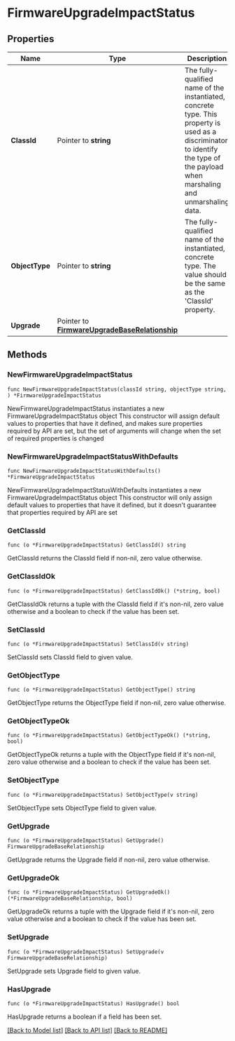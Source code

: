 # FirmwareUpgradeImpactStatus

## Properties

Name | Type | Description | Notes
------------ | ------------- | ------------- | -------------
**ClassId** | Pointer to **string** | The fully-qualified name of the instantiated, concrete type. This property is used as a discriminator to identify the type of the payload when marshaling and unmarshaling data. | [default to "firmware.UpgradeImpactStatus"]
**ObjectType** | Pointer to **string** | The fully-qualified name of the instantiated, concrete type. The value should be the same as the &#39;ClassId&#39; property. | [default to "firmware.UpgradeImpactStatus"]
**Upgrade** | Pointer to [**FirmwareUpgradeBaseRelationship**](FirmwareUpgradeBaseRelationship.md) |  | [optional] 

## Methods

### NewFirmwareUpgradeImpactStatus

`func NewFirmwareUpgradeImpactStatus(classId string, objectType string, ) *FirmwareUpgradeImpactStatus`

NewFirmwareUpgradeImpactStatus instantiates a new FirmwareUpgradeImpactStatus object
This constructor will assign default values to properties that have it defined,
and makes sure properties required by API are set, but the set of arguments
will change when the set of required properties is changed

### NewFirmwareUpgradeImpactStatusWithDefaults

`func NewFirmwareUpgradeImpactStatusWithDefaults() *FirmwareUpgradeImpactStatus`

NewFirmwareUpgradeImpactStatusWithDefaults instantiates a new FirmwareUpgradeImpactStatus object
This constructor will only assign default values to properties that have it defined,
but it doesn't guarantee that properties required by API are set

### GetClassId

`func (o *FirmwareUpgradeImpactStatus) GetClassId() string`

GetClassId returns the ClassId field if non-nil, zero value otherwise.

### GetClassIdOk

`func (o *FirmwareUpgradeImpactStatus) GetClassIdOk() (*string, bool)`

GetClassIdOk returns a tuple with the ClassId field if it's non-nil, zero value otherwise
and a boolean to check if the value has been set.

### SetClassId

`func (o *FirmwareUpgradeImpactStatus) SetClassId(v string)`

SetClassId sets ClassId field to given value.


### GetObjectType

`func (o *FirmwareUpgradeImpactStatus) GetObjectType() string`

GetObjectType returns the ObjectType field if non-nil, zero value otherwise.

### GetObjectTypeOk

`func (o *FirmwareUpgradeImpactStatus) GetObjectTypeOk() (*string, bool)`

GetObjectTypeOk returns a tuple with the ObjectType field if it's non-nil, zero value otherwise
and a boolean to check if the value has been set.

### SetObjectType

`func (o *FirmwareUpgradeImpactStatus) SetObjectType(v string)`

SetObjectType sets ObjectType field to given value.


### GetUpgrade

`func (o *FirmwareUpgradeImpactStatus) GetUpgrade() FirmwareUpgradeBaseRelationship`

GetUpgrade returns the Upgrade field if non-nil, zero value otherwise.

### GetUpgradeOk

`func (o *FirmwareUpgradeImpactStatus) GetUpgradeOk() (*FirmwareUpgradeBaseRelationship, bool)`

GetUpgradeOk returns a tuple with the Upgrade field if it's non-nil, zero value otherwise
and a boolean to check if the value has been set.

### SetUpgrade

`func (o *FirmwareUpgradeImpactStatus) SetUpgrade(v FirmwareUpgradeBaseRelationship)`

SetUpgrade sets Upgrade field to given value.

### HasUpgrade

`func (o *FirmwareUpgradeImpactStatus) HasUpgrade() bool`

HasUpgrade returns a boolean if a field has been set.


[[Back to Model list]](../README.md#documentation-for-models) [[Back to API list]](../README.md#documentation-for-api-endpoints) [[Back to README]](../README.md)


